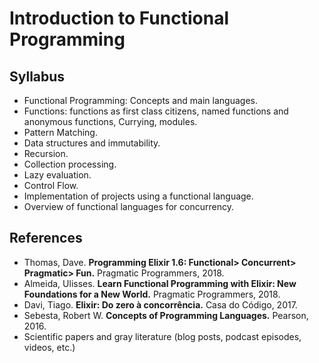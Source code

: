 # Introduction to Functional Programming



## Syllabus

- Functional Programming: Concepts and main languages. 
- Functions: functions as first class citizens, named functions and anonymous functions, Currying, modules. 
- Pattern Matching. 
- Data structures and immutability. 
- Recursion. 
- Collection processing. 
- Lazy evaluation. 
- Control Flow. 
- Implementation of projects using a functional language. 
- Overview of functional languages for concurrency.

## References

- Thomas, Dave. **Programming Elixir 1.6: Functional> Concurrent> Pragmatic> Fun.** Pragmatic Programmers, 2018.
- Almeida, Ulisses. **Learn Functional Programming with Elixir: New Foundations for a New World.** Pragmatic Programmers, 2018.
- Davi, Tiago. **Elixir: Do zero à concorrência.** Casa do Código, 2017.
- Sebesta, Robert W. **Concepts of Programming Languages.** Pearson, 2016.
- Scientific papers and gray literature (blog posts, podcast episodes, videos, etc.)

